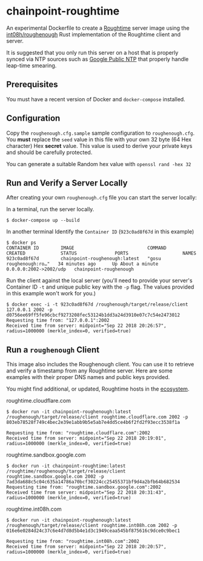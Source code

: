 # chainpoint-roughtime

An experimental Dockerfile to create a [Roughtime](https://roughtime.googlesource.com/roughtime) server image using the [int08h/roughenough](https://github.com/int08h/roughenough) Rust implementation of the Roughtime client and server.

It is suggested that you only run this server on a host that is properly synced via NTP sources such as [Google Public NTP](https://developers.google.com/time/) that properly handle leap-time smearing.

## Prerequisites

You must have a recent version of Docker and `docker-compose` installed.

## Configuration

Copy the `roughenough.cfg.sample` sample configuration to `roughenough.cfg`. You **must** replace the `seed` value in this file with your own 32 byte (64 Hex character) Hex **secret** value. This value is used to derive your private keys and should be carefully protected.

You can generate a suitable Random hex value with `openssl rand -hex 32`

## Run and Verify a Server Locally

After creating your own `roughenough.cfg` file you can start the server locally:

In a terminal, run the server locally.

```
$ docker-compose up --build
```

In another terminal Identify the `Container ID` (`923c0ad8f67d` in this example)

```
$ docker ps
CONTAINER ID        IMAGE                           COMMAND                  CREATED             STATUS              PORTS                    NAMES
923c0ad8f67d        chainpoint-roughenough:latest   "gosu roughenough:ro…"   34 minutes ago      Up About a minute   0.0.0.0:2002->2002/udp   chainpoint-roughenough
```

Run the client against the local server (you'll need to provide your server's Container ID `-t` and unique public key with the `-p` flag. The values provided in this example won't work for you.)

```
$ docker exec -i -t 923c0ad8f67d /roughenough/target/release/client 127.0.0.1 2002 -p d0756ee69ff5fe96cbcf9273208fec53124b1dd3a24d3910e07c7c54e2473012
Requesting time from: "127.0.0.1":2002
Received time from server: midpoint="Sep 22 2018 20:26:57", radius=1000000 (merkle_index=0, verified=true)
```

## Run a `roughenough` Client

This image also includes the Roughenough client. You can use it to retrieve and verify a timestamp from any Roughtime server. Here are some examples with their proper DNS names and public keys provided.

You might find additional, or updated, Roughtime hosts in the [ecosystem](https://github.com/cloudflare/roughtime/blob/master/ecosystem.config).

roughtime.cloudflare.com

```
$ docker run -it chainpoint-roughenough:latest /roughenough/target/release/client roughtime.cloudflare.com 2002 -p 803eb78528f749c4bec2e39e1abb9b5e5ab7e4dd5ce4b6f2fd2f93ecc3538f1a

Requesting time from: "roughtime.cloudflare.com":2002
Received time from server: midpoint="Sep 22 2018 20:19:01", radius=1000000 (merkle_index=0, verified=true)
```

roughtime.sandbox.google.com

```
$ docker run -it chainpoint-roughtime:latest /roughtime/roughenough/target/release/client roughtime.sandbox.google.com 2002 -p 7ad3da688c5c04c635a14786a70bcf30224cc25455371bf9d4a2bfb64b682534
Requesting time from: "roughtime.sandbox.google.com":2002
Received time from server: midpoint="Sep 22 2018 20:31:43", radius=1000000 (merkle_index=0, verified=true)
```

roughtime.int08h.com

```
$ docker run -it chainpoint-roughenough:latest /roughenough/target/release/client roughtime.int08h.com 2002 -p 016e6e0284d24c37c6e4d7d8d5b4e1d3c1949ceaa545bf875616c9dce0c9bec1

Requesting time from: "roughtime.int08h.com":2002
Received time from server: midpoint="Sep 22 2018 20:20:57", radius=1000000 (merkle_index=0, verified=true)
```
